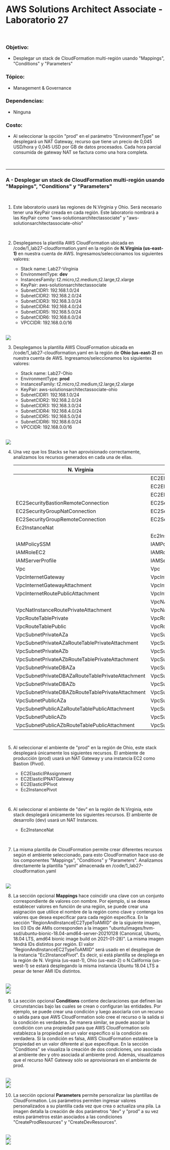 # AWS Solutions Architect Associate - Laboratorio 27

<br>

### Objetivo: 
* Desplegar un stack de CloudFormation multi-región usando "Mappings", "Conditions" y "Parameters"

### Tópico:
* Management & Governance

### Dependencias:
* Ninguna

### Costo:
 * Al seleccionar la opción "prod" en el parámetro "EnvironmentType" se desplegará un NAT Gateway, recurso que tiene un precio de 0,045 USD/hora y 0,045 USD por GB de datos procesados. Cada hora parcial consumida de gateway NAT se factura como una hora completa. 

<br>


---

### A - Desplegar un stack de CloudFormation multi-región usando "Mappings", "Conditions" y "Parameters"

<br>

1. Este laboratorio usará las regiones de N.Virginia y Ohio. Será necesario tener una KeyPair creada en cada región. Este laboratorio nombrará a las KeyPair como "aws-solutionsarchitectassociate" y "aws-solutionsarchitectassociate-ohio"

<br>

2. Desplegamos la plantilla AWS CloudFormation ubicada en /code/1_lab27-cloudformation.yaml en la región de **N.Virginia (us-east-1)** en nuestra cuenta de AWS. Ingresamos/seleccionamos los siguientes valores:

    * Stack name: Lab27-Virginia
    * EnvironmentType: **dev**
    * InstancesFamily: t2.micro,t2.medium,t2.large,t2.xlarge
    * KeyPair: aws-solutionsarchitectassociate
    * SubnetCIDR1: 192.168.1.0/24
    * SubnetCIDR2: 192.168.2.0/24
    * SubnetCIDR3: 192.168.3.0/24
    * SubnetCIDR4: 192.168.4.0/24
    * SubnetCIDR5: 192.168.5.0/24
    * SubnetCIDR6: 192.168.6.0/24
    * VPCCIDR: 192.168.0.0/16 

<br>

<img src="images/lab27_01.jpg">

<br>


3. Desplegamos la plantilla AWS CloudFormation ubicada en /code/1_lab27-cloudformation.yaml en la región de **Ohio (us-east-2)** en nuestra cuenta de AWS. Ingresamos/seleccionamos los siguientes valores:

    * Stack name: Lab27-Ohio
    * EnvironmentType: **prod**
    * InstancesFamily: t2.micro,t2.medium,t2.large,t2.xlarge
    * KeyPair: aws-solutionsarchitectassociate-ohio
    * SubnetCIDR1: 192.168.1.0/24
    * SubnetCIDR2: 192.168.2.0/24
    * SubnetCIDR3: 192.168.3.0/24
    * SubnetCIDR4: 192.168.4.0/24
    * SubnetCIDR5: 192.168.5.0/24
    * SubnetCIDR6: 192.168.6.0/24
    * VPCCIDR: 192.168.0.0/16 

<br>

<img src="images/lab27_02.jpg">

<br>


4. Una vez que los Stacks se han aprovisionado correctamente, analizamos los recursos generados en cada una de ellas. 


    |                 N. Virginia                     |                      Ohio                       |
    |-------------------------------------------------|-------------------------------------------------|
    |                                                 | EC2ElasticIPAssignment	                        |
    |                                                 | EC2ElasticIPNATGateway                          |
    |                                                 | EC2ElasticIPPivot                               |
    | EC2SecurityBastionRemoteConnection	          | EC2SecurityBastionRemoteConnection	            |
    | EC2SecurityGroupNatConnection	                  | EC2SecurityGroupNatConnection                   |
    | EC2SecurityGroupRemoteConnection	              | EC2SecurityGroupRemoteConnection	            |
    | Ec2InstanceNat	                              | 	                                            |
    |                                                 | Ec2InstancePivot                                |
    | IAMPolicySSM                                    | IAMPolicySSM                                    |
    | IAMRoleEC2                                      | IAMRoleEC2                                      |
    | IAMServerProfile	                              | IAMServerProfile                                |
    | Vpc                                             | Vpc                                             |
    | VpcInternetGateway                              | VpcInternetGateway	                            |
    | VpcInternetGatewayAttachment	                  | VpcInternetGatewayAttachment	                |
    | VpcInternetRoutePublicAttachment	              | VpcInternetRoutePublicAttachment                |
    |                                                 | VpcNATGateway                                   |
    | VpcNatInstanceRoutePrivateAttachment            | VpcNatInstanceRoutePrivateAttachment		    |
    | VpcRouteTablePrivate	                          | VpcRouteTablePrivate                            |
    | VpcRouteTablePublic                             | VpcRouteTablePublic                             |
    | VpcSubnetPrivateAZa	                          | VpcSubnetPrivateAZa                             |
    | VpcSubnetPrivateAZaRouteTablePrivateAttachment  | VpcSubnetPrivateAZaRouteTablePrivateAttachment  |	
    | VpcSubnetPrivateAZb                             | VpcSubnetPrivateAZb                             |
    | VpcSubnetPrivateAZbRouteTablePrivateAttachment  | VpcSubnetPrivateAZbRouteTablePrivateAttachment  |	
    | VpcSubnetPrivateDBAZa	                          | VpcSubnetPrivateDBAZa	                        |
    | VpcSubnetPrivateDBAZaRouteTablePrivateAttachment| VpcSubnetPrivateDBAZaRouteTablePrivateAttachment|	
    | VpcSubnetPrivateDBAZb                           | VpcSubnetPrivateDBAZb                           |
    | VpcSubnetPrivateDBAZbRouteTablePrivateAttachment| VpcSubnetPrivateDBAZbRouteTablePrivateAttachment|	
    | VpcSubnetPublicAZa                              | VpcSubnetPublicAZa                              |
    | VpcSubnetPublicAZaRouteTablePublicAttachment    | VpcSubnetPublicAZaRouteTablePublicAttachment	|
    | VpcSubnetPublicAZb	                          | VpcSubnetPublicAZb                              |
    | VpcSubnetPublicAZbRouteTablePublicAttachment	  | VpcSubnetPublicAZbRouteTablePublicAttachment    |

<br>

5. Al seleccionar el ambiente de "prod" en la región de Ohio, este stack desplegará únicamente los siguientes recursos. El ambiente de producción (prod) usará un NAT Gateway y una instancia EC2 como Bastion (Pivot).

    * EC2ElasticIPAssignment
    * EC2ElasticIPNATGateway
    * EC2ElasticIPPivot
    * Ec2InstancePivot

<br>

6. Al seleccionar el ambiente de "dev" en la región de N.Virginia, este stack desplegará únicamente los siguientes recursos. El ambiente de desarrollo (dev) usará un NAT Instances.

    * Ec2InstanceNat

<br>

7. La misma plantilla de CloudFormation permite crear diferentes recursos según el ambiente seleccionado, para esto CloudFormation hace uso de los componentes "Mappings", "Conditions" y "Parameters". Analizamos directamente la plantilla "yaml" almacenada en /code/1_lab27-cloudformation.yaml 

<br>

<img src="images/lab27_03.jpg">

<br>

8. La sección opcional **Mappings** hace coincidir una clave con un conjunto correspondiente de valores con nombre. Por ejemplo, si se desea establecer valores en función de una región, se puede crear una asignación que utilice el nombre de la región como clave y contenga los valores que desea especificar para cada región específica. En la sección "RegionAndInstanceEC2TypeToAMIID" de la siguiente imagen, los 03 IDs de AMIs corresponden a la imagen "ubuntu/images/hvm-ssd/ubuntu-bionic-18.04-amd64-server-20210128 (Canonical, Ubuntu, 18.04 LTS, amd64 bionic image build on 2021-01-28)". La misma imagen tendrá IDs distintos por región. El valor "RegionAndInstanceEC2TypeToAMIID" será usado en el despliegue de la instancia "Ec2InstancePivot". Es decir, si está plantilla se despliega en la región de N. Virginia (us-east-1), Ohio (us-east-2) o N.California (us-west-1) se estará desplegando la misma instancia Ubuntu 18.04 LTS a pesar de tener AMI IDs distintos. 

<br>

<img src="images/lab27_05.jpg">

<br>

<img src="images/lab27_04.jpg">

<br>

9. La sección opcional **Conditions** contiene declaraciones que definen las circunstancias bajo las cuales se crean o configuran las entidades. Por ejemplo, se puede crear una condición y luego asociarla con un recurso o salida para que AWS CloudFormation solo cree el recurso o la salida si la condición es verdadera. De manera similar, se puede asociar la condición con una propiedad para que AWS CloudFormation solo establezca la propiedad en un valor específico si la condición es verdadera. Si la condición es falsa, AWS CloudFormation establece la propiedad en un valor diferente al que especifique. En la sección "Conditions" se visualiza la creación de dos condiciones, uno asociada al ambiente dev y otro asociada al ambiente prod. Además, visualizamos que el recurso NAT Gateway sólo se aprovisionará en el ambiente de prod.

<br>

<img src="images/lab27_06.jpg">

<br>

<img src="images/lab27_07.jpg">

<br>

10. La sección opcional **Parameters** permite personalizar las plantillas de CloudFormation. Los parámetros permiten ingresar valores personalizados a su plantilla cada vez que crea o actualiza una pila. La imagen detalla la creación de dos parámetros "dev" y "prod" a su vez estos parámetros están asociados a las condiciones "CreateProdResources" y "CreateDevResources".

<br>

<img src="images/lab27_08.jpg">

<br>

<img src="images/lab27_06.jpg">

<br>
